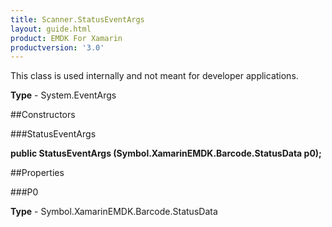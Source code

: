 ```yaml
---
title: Scanner.StatusEventArgs
layout: guide.html
product: EMDK For Xamarin 
productversion: '3.0' 
---
```

This class is used internally and not meant for developer applications.

**Type** - System.EventArgs

##Constructors

###StatusEventArgs

**public StatusEventArgs (Symbol.XamarinEMDK.Barcode.StatusData p0);**


        

##Properties

###P0

        

**Type** - Symbol.XamarinEMDK.Barcode.StatusData
